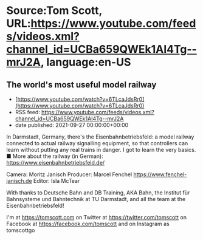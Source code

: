 # Source:Tom Scott, URL:https://www.youtube.com/feeds/videos.xml?channel_id=UCBa659QWEk1AI4Tg--mrJ2A, language:en-US

## The world's most useful model railway
 - [https://www.youtube.com/watch?v=6TLcaJdsRr0](https://www.youtube.com/watch?v=6TLcaJdsRr0)
 - RSS feed: https://www.youtube.com/feeds/videos.xml?channel_id=UCBa659QWEk1AI4Tg--mrJ2A
 - date published: 2021-09-27 00:00:00+00:00

In Darmstadt, Germany, there's the Eisenbahnbetriebsfeld: a model railway connected to actual railway signalling equipment, so that controllers can learn without putting any real trains in danger. I got to learn the very basics. ■ More about the railway (in German): https://www.eisenbahnbetriebsfeld.de/

Camera: Moritz Janisch
Producer: Marcel Fenchel https://www.fenchel-janisch.de
Editor: Isla McTear

With thanks to Deutsche Bahn and DB Training, AKA Bahn, the Institut für Bahnsysteme und Bahntechnik at TU Darmstadt, and all the team at the Eisenbahnbetriebsfeld!

I'm at https://tomscott.com
on Twitter at https://twitter.com/tomscott
on Facebook at https://facebook.com/tomscott
and on Instagram as tomscottgo

